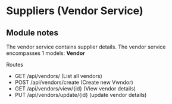# Suppliers (Vendor Service)
## Module notes
The vendor service contains supplier details.
The vendor service encompasses 1 models: **Vendor**


Routes
* GET /api/vendors/ (List all vendors)
* POST /api/vendors/create (Create new Vwndor)
* GET /api/vendors/view/{id} (View vendor details)
* PUT /api/vendors/update/{id} (update vendor details)
